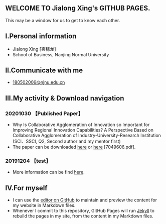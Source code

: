 ## WELCOME TO Jialong Xing's GITHUB PAGES.
This may be a window for us to get to know each other.

## Ⅰ.Personal information
- Jialong Xing [杏稼龙]
- School of Business, Nanjing Normal University

## Ⅱ.Communicate with me
- 180502006@njnu.edu.cn

## Ⅲ.My activity & Download navigation
### 20201030 【Published Paper】
- Why Is Collaborative Agglomeration of Innovation so Important for Improving Regional Innovation Capabilities? A Perspective Based on Collaborative Agglomeration of Industry-University-Research Institution (SCI、SSCI, Q2, Second author and my mentor first)
- The paper can be downloaded [here](https://doi.org/10.1155/2020/7049606) or [here](https://github.com/xingjialong/file) [7049606.pdf].

### 20191204 【test】
- More information can be find [here](https://github.com/xingjialong/file).






## Ⅳ.For myself
- I can use the [editor on GitHub](https://github.com/xingjialong/MyHomepage/edit/gh-pages/index.md) to maintain and preview the content for my website in Markdown files.
- Whenever I commit to this repository, GitHub Pages will run [Jekyll](https://jekyllrb.com/) to rebuild the pages in my site, from the content in my Markdown files.
